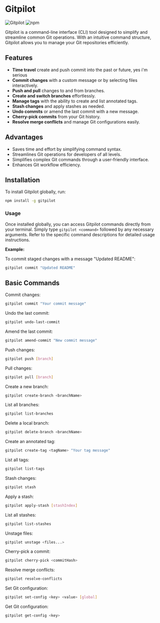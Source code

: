 # Gitpilot

![Gitpilot](https://img.shields.io/badge/version-1.0.0-blue) ![npm](https://img.shields.io/badge/npm-v7.24.0-red)

Gitpilot is a command-line interface (CLI) tool designed to simplify and streamline common Git operations. With an intuitive command structure, Gitpilot allows you to manage your Git repositories efficiently.

## Features

- **Time travel** create and push commit into the past or future, yes i'm serious
- **Commit changes** with a custom message or by selecting files interactively.
- **Push and pull** changes to and from branches.
- **Create and switch branches** effortlessly.
- **Manage tags** with the ability to create and list annotated tags.
- **Stash changes** and apply stashes as needed.
- **Undo commits** or amend the last commit with a new message.
- **Cherry-pick commits** from your Git history.
- **Resolve merge conflicts** and manage Git configurations easily.

## Advantages

- Saves time and effort by simplifying command syntax.
- Streamlines Git operations for developers of all levels.
- Simplifies complex Git commands through a user-friendly interface.
- Enhances Git workflow efficiency.

## Installation

To install Gitpilot globally, run:

```bash
npm install -g gitpilot
```

### Usage

Once installed globally, you can access Gitpilot commands directly from your terminal. Simply type `gitpilot <command>` followed by any necessary arguments. Refer to the specific command descriptions for detailed usage instructions.

**Example:**

To commit staged changes with a message "Updated README":

```Bash
gitpilot commit "Updated README"
```

## Basic Commands

Commit changes:

```bash
gitpilot commit "Your commit message"
```

Undo the last commit:

```bash
gitpilot undo-last-commit
```

Amend the last commit:

```bash
gitpilot amend-commit "New commit message"
```

Push changes:

```bash
gitpilot push [branch]
```

Pull changes:

```bash
gitpilot pull [branch]
```

Create a new branch:

```bash
gitpilot create-branch <branchName>
```

List all branches:

```bash
gitpilot list-branches
```

Delete a local branch:

```bash
gitpilot delete-branch <branchName>
```

Create an annotated tag:

```bash
gitpilot create-tag <tagName> "Your tag message"
```

List all tags:

```bash
gitpilot list-tags
```

Stash changes:

```bash
gitpilot stash
```

Apply a stash:

```bash
gitpilot apply-stash [stashIndex]
```

List all stashes:

```bash
gitpilot list-stashes
```

Unstage files:

```bash
gitpilot unstage <files...>
```

Cherry-pick a commit:

```bash
gitpilot cherry-pick <commitHash>
```

Resolve merge conflicts:

```bash
gitpilot resolve-conflicts
```

Set Git configuration:

```bash
gitpilot set-config <key> <value> [global]
```

Get Git configuration:

```bash
gitpilot get-config <key>
```

